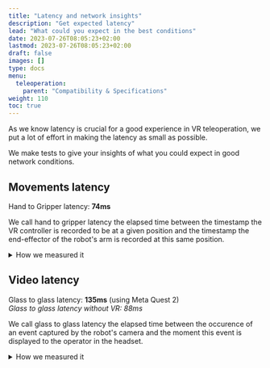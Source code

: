 ```yaml
---
title: "Latency and network insights"
description: "Get expected latency"
lead: "What could you expect in the best conditions"
date: 2023-07-26T08:05:23+02:00
lastmod: 2023-07-26T08:05:23+02:00
draft: false
images: []
type: docs
menu:
  teleoperation:
    parent: "Compatibility & Specifications"
weight: 110
toc: true
---
```


As we know latency is crucial for a good experience in VR teleoperation, we put a lot of effort in making the latency as small as possible.  

We make tests to give your insights of what you could expect in good network conditions.

## Movements latency

Hand to Gripper latency: **74ms**

We call hand to gripper latency the elapsed time between the timestamp the VR controller is recorded to be at a given position and the timestamp the end-effector of the robot's arm is recorded at this same position.

<details>
<summary>How we measured it</summary>

Using the Meta Quest 2 headset, we put the right controller in the operator hand and the left controller in the robot hand. Doing up/down movements with the arm, we record the position of both controllers.

  {{< img-center "images/vr/compatibility-specifications/movements_latency.png" 600x "Hand to gripper latency" >}}

We then compare the timestamps of the peaks for both controllers.

</details>

## Video latency

Glass to glass latency: **135ms** (using Meta Quest 2)  
*Glass to glass latency without VR: 88ms*  

We call glass to glass latency the elapsed time between the occurence of an event captured by the robot's camera and the moment this event is displayed to the operator in the headset.

<details>
<summary>How we measured it</summary>

**Glass to glass with VR**  

We watch with the robot a screen on which we display a millisecond timer, and record the screen with this live timer and the image displayed in the headset at the same time. The time difference between the two timers gives a measure of the glass-to-glass latency.

  {{< img-center "images/vr/compatibility-specifications/glass-to-glass_latency_setup.png" 600x "Glass-to-glass latency measurement setup" >}}


  {{< img-center "images/vr/compatibility-specifications/glass-to-glass_latency_screenshot.png" 600x "Glass-to-glass latency screenshot" >}}

**Glass to glass without VR**  

Second measures are based on [Bachhuber and Steinbach, 2016](https://arxiv.org/abs/1510.01134).
We base the latency measure on a light flashing recorded in real and viewed from the videostream.  

With no use of VR, displaying the teleop app on a screen connected directly to the graphical card, we measure a latency closer to 88ms.

  {{< img-center "images/vr/compatibility-specifications/latency_histogramm.png" 600x "Glass-to-glass latency histogram (no VR)" >}}

</details>
